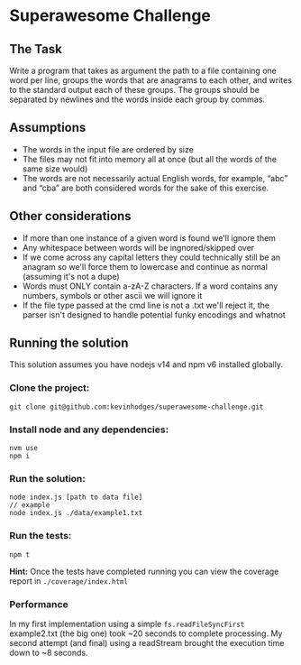 # Superawesome Challenge

## The Task

Write a program that takes as argument the path to a file containing one word per line, groups the words that are anagrams to each other, and writes to the standard output each of these groups.
The groups should be separated by newlines and the words inside each group by commas.

## Assumptions

- The words in the input file are ordered by size
- The files may not fit into memory all at once (but all the words of the same size would)
- The words are not necessarily actual English words, for example, “abc” and “cba” are both considered words for the sake of this exercise.

## Other considerations
- If more than one instance of a given word is found we'll ignore them
- Any whitespace between words will be ingnored/skipped over
- If we come across any capital letters they could technically still be an anagram so we'll force them to lowercase and continue as normal (assuming it's not a dupe)
- Words must ONLY contain a-zA-Z characters. If a word contains any numbers, symbols or other ascii we will ignore it
- If the file type passed at the cmd line is not a .txt we'll reject it, the parser isn't designed to handle potential funky encodings and whatnot

## Running the solution

This solution assumes you have nodejs v14 and npm v6 installed globally.

### Clone the project:
```
git clone git@github.com:kevinhodges/superawesome-challenge.git
```

### Install node and any dependencies:

```
nvm use
npm i
```

### Run the solution:

```
node index.js [path to data file]
// example
node index.js ./data/example1.txt
```

### Run the tests:

```
npm t
```

**Hint:** Once the tests have completed running you can view the coverage report in `./coverage/index.html`

### Performance

In my first implementation using a simple `fs.readFileSyncFirst` example2.txt (the big one) took ~20 seconds to complete processing.
My second attempt (and final) using a readStream brought the execution time down to ~8 seconds.